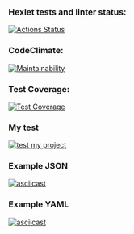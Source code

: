 ### Hexlet tests and linter status:
[![Actions Status](https://github.com/Zhar-anna/frontend-project-lvl2/workflows/hexlet-check/badge.svg)](https://github.com/Zhar-anna/frontend-project-lvl2/actions)

### CodeClimate:
[![Maintainability](https://api.codeclimate.com/v1/badges/b254a28ac2621014c2be/maintainability)](https://codeclimate.com/github/Zhar-anna/frontend-project-lvl2/maintainability)

### Test Coverage:
[![Test Coverage](https://api.codeclimate.com/v1/badges/b254a28ac2621014c2be/test_coverage)](https://codeclimate.com/github/Zhar-anna/frontend-project-lvl2/test_coverage)

### My test
[![test my project](https://github.com/Zhar-anna/frontend-project-lvl2/actions/workflows/nodejs.yml/badge.svg)](https://github.com/Zhar-anna/frontend-project-lvl2/actions/workflows/nodejs.yml)

### Example JSON
[![asciicast](https://asciinema.org/a/508084.svg)](https://asciinema.org/a/508084)

### Example YAML
[![asciicast](https://asciinema.org/a/z6P3FKCjHjUZvVQeCimr5PwTz.svg)](https://asciinema.org/a/z6P3FKCjHjUZvVQeCimr5PwTz)
